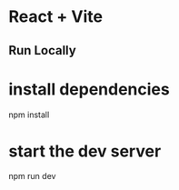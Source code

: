 # React + Vite

## Run Locally

# install dependencies

npm install

# start the dev server

npm run dev

```

```
